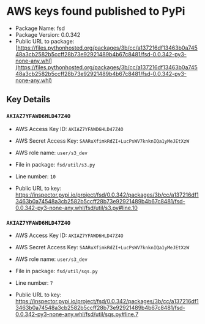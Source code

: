 # AWS keys found published to PyPi

* Package Name: fsd
* Package Version: 0.0.342
* Public URL to package: [https://files.pythonhosted.org/packages/3b/cc/a137216df13463b0a74548a3cb2582b5ccff28b73e92921489b4b67c8481/fsd-0.0.342-py3-none-any.whl](https://files.pythonhosted.org/packages/3b/cc/a137216df13463b0a74548a3cb2582b5ccff28b73e92921489b4b67c8481/fsd-0.0.342-py3-none-any.whl)

## Key Details

### `AKIAZ7YFAWD6HLD47Z4O`

* AWS Access Key ID: `AKIAZ7YFAWD6HLD47Z4O`
* AWS Secret Access Key: `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` 
* AWS role name: `user/s3_dev`
* File in package: `fsd/util/s3.py`
* Line number: `10`

* Public URL to key: https://inspector.pypi.io/project/fsd/0.0.342/packages/3b/cc/a137216df13463b0a74548a3cb2582b5ccff28b73e92921489b4b67c8481/fsd-0.0.342-py3-none-any.whl/fsd/util/s3.py#line.10



### `AKIAZ7YFAWD6HLD47Z4O`

* AWS Access Key ID: `AKIAZ7YFAWD6HLD47Z4O`
* AWS Secret Access Key: `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` 
* AWS role name: `user/s3_dev`
* File in package: `fsd/util/sqs.py`
* Line number: `7`

* Public URL to key: https://inspector.pypi.io/project/fsd/0.0.342/packages/3b/cc/a137216df13463b0a74548a3cb2582b5ccff28b73e92921489b4b67c8481/fsd-0.0.342-py3-none-any.whl/fsd/util/sqs.py#line.7


